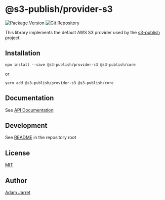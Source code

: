 # @s3-publish/provider-s3

[![Package Version](https://badgen.net/npm/v/@s3-publish/provider-s3)](https://npmjs.com/package/@s3-publish/provider-s3)
[![Git Repository](https://badgen.net/badge/source/GitHub/blue)](https://github.com/adamjarret/s3-publish/tree/master/packages/provider-s3)

This library implements the default AWS S3 provider used by the [s3-publish](https://adamjarret.github.io/s3-publish) project.

## Installation

    npm install --save @s3-publish/provider-s3 @s3-publish/core

or

    yarn add @s3-publish/provider-s3 @s3-publish/core

## Documentation

See [API Documentation](https://adamjarret.github.io/s3-publish/globals.html)

## Development

See [README](https://github.com/adamjarret/s3-publish#readme) in the repository root

## License

[MIT](https://github.com/adamjarret/s3-publish/tree/master/LICENSE.txt)

## Author

[Adam Jarret](https://atj.me)
